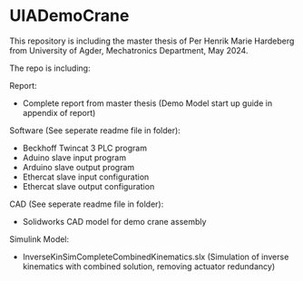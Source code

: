 # UIADemoCrane

This repository is including the master thesis of Per Henrik Marie Hardeberg from University of Agder, Mechatronics Department, May 2024.

The repo is including:

Report:
- Complete report from master thesis (Demo Model start up guide in appendix of report)

Software (See seperate readme file in folder):
- Beckhoff Twincat 3 PLC program
- Aduino slave input program
- Arduino slave output program
- Ethercat slave input configuration
- Ethercat slave output configuration

CAD (See seperate readme file in folder): 
- Solidworks CAD model for demo crane assembly

Simulink Model:
- InverseKinSimCompleteCombinedKinematics.slx (Simulation of inverse kinematics with combined solution, removing actuator redundancy)